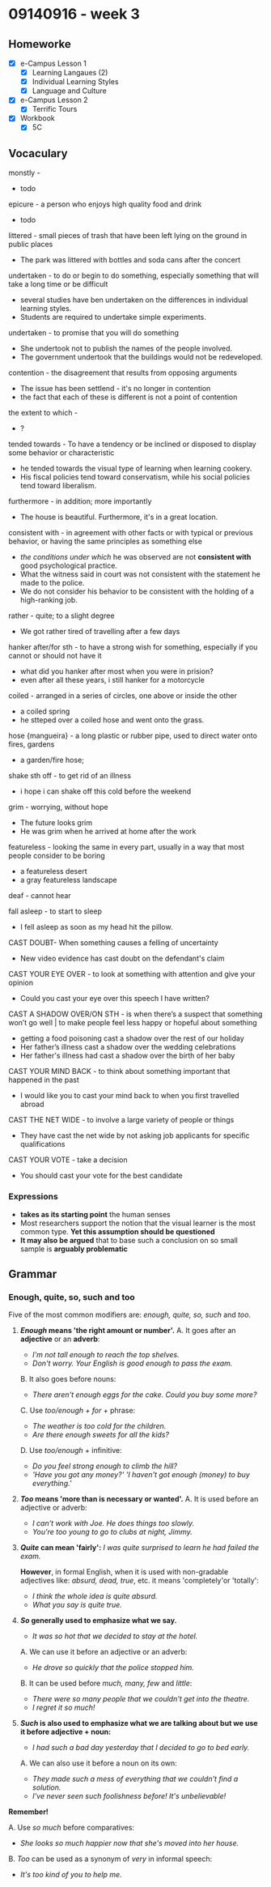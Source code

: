# 09140916 - week 3

## Homeworke
- [X] e-Campus Lesson 1 
	- [X] Learning Langaues (2)
	- [X] Individual Learning Styles
	- [X] Language and Culture
- [X] e-Campus Lesson 2 
	- [X] Terrific Tours
- [X] Workbook
	- [X] 5C 

## Vocaculary
monstly - 
- todo

epicure - a person who enjoys high quality food and drink
- todo 

littered - small pieces of trash that have been left lying on the ground in public places
- The park was littered with bottles and soda cans after the concert

undertaken - to do or begin to do something, especially something that will take a long time or be difficult
- several studies have ben undertaken on the differences in individual learning styles.
- Students are required to undertake simple experiments.

undertaken - to promise that you will do something
- She undertook not to publish the names of the people involved.
- The government undertook that the buildings would not be redeveloped.

contention - the disagreement that results from opposing arguments
- The issue has been settlend - it's no longer in contention
- the fact that each of these is different is not a point of contention

the extent to which - 
- ?

tended towards - To have a tendency or be inclined or disposed to display some behavior or characteristic
- he tended towards the visual type of learning when learning cookery.
- His fiscal policies tend toward conservatism, while his social policies tend toward liberalism.

furthermore - in addition; more importantly
- The house is beautiful. Furthermore, it's in a great location.

consistent with - in agreement with other facts or with typical or previous behavior, or having the same principles as something else
- *the conditions under which* he was observed are not **consistent with** good psychological practice.
- What the witness said in court was not consistent with the statement he made to the police.
- We do not consider his behavior to be consistent with the holding of a high-ranking job.

rather - quite; to a slight degree
- We got rather tired of travelling after a few days

hanker after/for sth - to have a strong wish for something, especially if you cannot or should not have it
- what did you hanker after most when you were in prision?
- even after all these years, i still hanker for a motorcycle

coiled - arranged in a series of circles, one above or inside the other
- a coiled spring
- he stteped over a coiled hose and went onto the grass.

hose {mangueira} - a long plastic or rubber pipe, used to direct water onto fires, gardens
- a garden/fire hose;

shake sth off - to get rid of an illness 
- i hope i can shake off this cold before the weekend
 
grim - worrying, without hope
- The future looks grim
- He was grim when he arrived at home after the work

featureless - looking the same in every part, usually in a way that most people consider to be boring
- a featureless desert
- a gray featureless landscape 

deaf - cannot hear

fall asleep - to start to sleep
- I fell asleep as soon as my head hit the pillow.

CAST DOUBT- When something causes a felling of uncertainty
- New video evidence has cast doubt on the defendant's claim

CAST YOUR EYE OVER - to look at something with attention and give your opinion	
- Could you cast your eye over this speech I have written?

CAST A SHADOW OVER/ON STH - is when there’s a suspect that something won’t go well |  to make people feel less happy or hopeful about something
- getting a food poisoning cast a shadow over the rest of our holiday
- Her father’s illness cast a shadow over the wedding celebrations
- Her father's illness had cast a shadow over the birth of her baby

CAST YOUR MIND BACK - to think about something important that happened in the past 
- I would like you to cast your mind back to when you first travelled abroad

CAST THE NET WIDE - to involve a large variety of people or things
- They have cast the net wide by not asking job applicants for specific qualifications

CAST YOUR VOTE - take a decision
- You should cast your vote for the best candidate

### **Expressions** 
- **takes as its starting point** the human senses
- Most researchers support the notion that the visual learner is the most common type. **Yet this assumption should be questioned**
- **It may also be argued** that to base such a conclusion on so small sample is **arguably problematic**

## Grammar
### Enough, quite, so, such and too
Five of the most common modifiers are:  _enough, quite, so, such_  and  _too_.

1. **_Enough_  means 'the right amount or number'.** 
	A. It goes after an **adjective** or an **adverb**:
	- _I'm not tall enough to reach the top shelves._
	- _Don't worry. Your English is good enough to pass the exam._

	B. It also goes before nouns:
	- _There aren't enough eggs for the cake. Could you buy some more?_

	C. Use  _too/enough + for_  + phrase:
	- _The weather is too cold for the children._
	- _Are there enough sweets for all the kids?_

	D. Use _too/enough_  + infinitive:
	- _Do you feel strong enough to climb the hill?_
	- _'Have you got any money?' 'I haven't got enough (money) to buy everything.'_

2.  **_Too_ means 'more than is necessary or wanted'.**
	A. It is used before an adjective or adverb:
	- _I can't work with Joe. He does things too slowly._
	- _You're too young to go to clubs at night, Jimmy._

3.  **_Quite_  can mean 'fairly':**
	_I was quite surprised to learn he had failed the exam._

	**However**, in formal English, when it is used with non-gradable adjectives like:  _absurd, dead, true_, etc. it means 'completely'or 'totally':

	- _I think the whole idea is quite absurd._
	-  _What you say is quite true._

4. **_So_  generally used to emphasize what we say.**
	- _It was so hot that we decided to stay at the hotel._

	A. We can use it before an adjective or an adverb:
	- _He drove so quickly that the police stopped him._

	B. It can be used before  _much, many, few_  and  _little_:
	- _There were so many people that we couldn't get into the theatre._
	- _I regret it so much!_

5.  **_Such_  is also used to emphasize what we are talking about but we use it before adjective + noun:**
	- _I had such a bad day yesterday that I decided to go to bed early._

	A. We can also use it before a noun on its own:
	- _They made such a mess of everything that we couldn't find a solution._
	- _I've never seen such foolishness before! It's unbelievable!_

**Remember!**

A. Use  _so much_  before comparatives:
- _She looks so much happier now that she's moved into her house._

B. _Too_  can be used as a synonym of  _very_  in informal speech:
- _It's too kind of you to help me._

